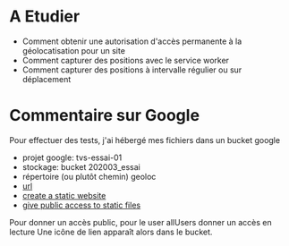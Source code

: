 # A Etudier
- Comment obtenir une autorisation d'accès permanente à la géolocatisation pour un site
- Comment capturer des positions avec le service worker
- Comment capturer des positions à intervalle régulier ou sur déplacement


# Commentaire sur Google
Pour effectuer des tests, j'ai hébergé mes fichiers dans un bucket google
- projet google: tvs-essai-01
- stockage: bucket 202003_essai 
- répertoire (ou plutôt chemin)  geoloc
- [url](https://storage.googleapis.com/202003_essai/geoloc/index.html)
- [create a static website](https://cloud.google.com/storage/docs/hosting-static-website?hl=fr#co%C3%BBts)
- [give public access to static files](https://cloud.google.com/storage/docs/access-control/making-data-public?hl=fr#objects)

Pour donner un accès public, pour le user allUsers donner un accès en lecture
Une icône de lien apparaît alors dans le bucket.

